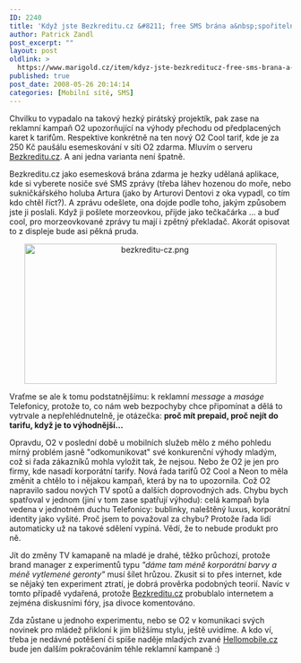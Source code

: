 ```yaml
---
ID: 2240
title: 'Když jste Bezkreditu.cz &#8211; free SMS brána a&nbsp;spořitelna nemajetných'
author: Patrick Zandl
post_excerpt: ""
layout: post
oldlink: >
  https://www.marigold.cz/item/kdyz-jste-bezkreditucz-free-sms-brana-a-sporitelna-nemajetnych
published: true
post_date: 2008-05-26 20:14:14
categories: [Mobilní sítě, SMS]
---
```

Chvilku to vypadalo na takový hezký pirátský projektík, pak zase na reklamní kampaň O2 upozorňující na výhody přechodu od předplacených karet k tarifům. Respektive konkrétně na ten nový O2 Cool tarif, kde je za 250 Kč paušálu esemeskování v síti O2 zdarma. Mluvím o serveru <a href="http://www.bezkreditu.cz/">Bezkreditu.cz</a>. A ani jedna varianta není špatně.  

Bezkreditu.cz jako esemesková brána zdarma je hezky udělaná aplikace, kde si vyberete nosiče své SMS zprávy (třeba láhev hozenou do moře, nebo sukničkářského holuba Artura (jako by Arturovi Dentovi z oka vypadl, co tím kdo chtěl říct?). A zprávu odešlete, ona dojde podle toho, jakým způsobem jste ji poslali. Když ji pošlete morzeovkou, přijde jako tečkačárka ... a buď cool, pro morzeovkované zprávy tu mají i zpětný překladač. Akorát opisovat to z displeje bude asi pěkná pruda. 

<div style="text-align:center;"><img src="http://www.marigold.cz/wp-content/uploads/bezkreditu-cz.png" alt="bezkreditu-cz.png" border="0" width="450" height="250" /></div>

Vraťme se ale k tomu podstatnějšímu: k reklamní <em>message</em> a <em>maságe</em> Telefonicy, protože to, co nám web bezpochyby chce připomínat a dělá to vytrvale a nepřehlédnutelně, je otázečka: <strong>proč mít prepaid, proč nejít do tarifu, když je to výhodnější...</strong>

Opravdu, O2 v poslední době u mobilních služeb mělo z mého pohledu mírný problém jasně "odkomunikovat" své konkurenční výhody mladým, což si řada zákazníků mohla vyložit tak, že nejsou. Nebo že O2 je jen pro firmy, kde nasadí korporátní tarify. Nová řada tarifů O2 Cool a Neon to měla změnit a chtělo to i nějakou kampaň, která by na to upozornila. Což O2 napravilo sadou nových TV spotů a dalších doprovodných ads. Chybu bych spatřoval v jednom (jiní v tom zase spatřují výhodu): celá kampaň byla vedena v jednotném duchu Telefonicy: bublinky, naleštěný luxus, korporátní identity jako vyšité. Proč jsem to považoval za chybu? Protože řada lidí automaticky už na takové sdělení vypíná. Vědí, že to nebude produkt pro ně. 

Jít do změny TV kamapaně na mladé je drahé, těžko průchozí, protože brand manager z experimentů typu <em>"dáme tam méně korporátní barvy a méně vytlemené geronty"</em> musí šílet hrůzou. Zkusit si to přes internet, kde se nějaký ten experiment ztratí, je dobrá prověrka podobných teorií. Navíc v tomto případě vydařená, protože <a href="http://www.bezkreditu.cz">Bezkreditu.cz</a> probublalo internetem a zejména diskusními fóry, jsa divoce komentováno. 

Zda zůstane u jednoho experimentu, nebo se O2 v komunikaci svých novinek pro mládež přikloní k jim bližšímu stylu, ještě uvidíme. A kdo ví, třeba je nedávné potěšení či spíše naděje mladých zvané <a href="http://www.Hellomobile.cz">Hellomobile.cz</a> bude jen dalším pokračováním téhle reklamní kampaně :)